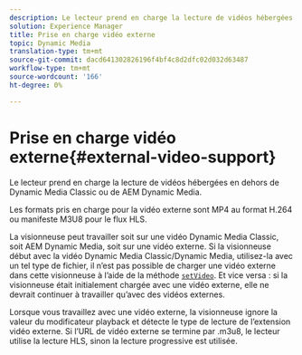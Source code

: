 ```yaml
---
description: Le lecteur prend en charge la lecture de vidéos hébergées en dehors de Dynamic Media Classic ou de AEM Dynamic Media.
solution: Experience Manager
title: Prise en charge vidéo externe
topic: Dynamic Media
translation-type: tm+mt
source-git-commit: dacd641302826196f4bf4c8d2dfc02d032d63487
workflow-type: tm+mt
source-wordcount: '166'
ht-degree: 0%

---
```



# Prise en charge vidéo externe{#external-video-support}

Le lecteur prend en charge la lecture de vidéos hébergées en dehors de Dynamic Media Classic ou de AEM Dynamic Media.

Les formats pris en charge pour la vidéo externe sont MP4 au format H.264 ou manifeste M3U8 pour le flux HLS.

La visionneuse peut travailler soit sur une vidéo Dynamic Media Classic, soit AEM Dynamic Media, soit sur une vidéo externe. Si la visionneuse début avec la vidéo Dynamic Media Classic/Dynamic Media, utilisez-la avec un tel type de fichier, il n’est pas possible de charger une vidéo externe dans cette visionneuse à l’aide de la méthode [ `setVideo`](../../c-html5-s7-aem-asset-viewers/c-html5-video-reference/c-html5-video-viewer-20-javascriptapiref/r-html5-video-viewer-20-javascriptapiref-setvideo.md#reference-85d3422d6ce64a36ac74827120b5a17c). Et vice versa : si la visionneuse était initialement chargée avec une vidéo externe, elle ne devrait continuer à travailler qu’avec des vidéos externes.

Lorsque vous travaillez avec une vidéo externe, la visionneuse ignore la valeur du modificateur playback et détecte le type de lecture de l’extension vidéo externe. Si l’URL de vidéo externe se termine par .m3u8, le lecteur utilise la lecture HLS, sinon la lecture progressive est utilisée.
